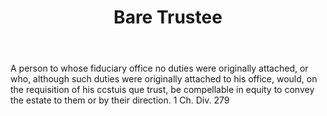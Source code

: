 ---
title: Bare Trustee
letter: B
permalink: "/definitions/bare-trustee.html"
body: A person to whose fiduciary office no duties were originally attached, or who,
  although such duties were originally attached to his office, would, on the requisition
  of his ccstuis que trust, be compellable in equity to convey the estate to them
  or by their direction. 1 Ch. Div. 279
published_at: '2018-07-07'
layout: post
---